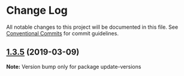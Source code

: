 # Change Log

All notable changes to this project will be documented in this file.
See [Conventional Commits](https://conventionalcommits.org) for commit guidelines.

## [1.3.5](https://gitlab.com/codsen/codsen/compare/update-versions@1.3.4...update-versions@1.3.5) (2019-03-09)

**Note:** Version bump only for package update-versions
